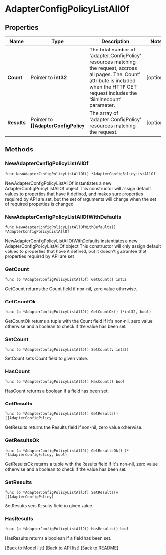 # AdapterConfigPolicyListAllOf

## Properties

Name | Type | Description | Notes
------------ | ------------- | ------------- | -------------
**Count** | Pointer to **int32** | The total number of &#39;adapter.ConfigPolicy&#39; resources matching the request, accross all pages. The &#39;Count&#39; attribute is included when the HTTP GET request includes the &#39;$inlinecount&#39; parameter. | [optional] 
**Results** | Pointer to [**[]AdapterConfigPolicy**](adapter.ConfigPolicy.md) | The array of &#39;adapter.ConfigPolicy&#39; resources matching the request. | [optional] 

## Methods

### NewAdapterConfigPolicyListAllOf

`func NewAdapterConfigPolicyListAllOf() *AdapterConfigPolicyListAllOf`

NewAdapterConfigPolicyListAllOf instantiates a new AdapterConfigPolicyListAllOf object
This constructor will assign default values to properties that have it defined,
and makes sure properties required by API are set, but the set of arguments
will change when the set of required properties is changed

### NewAdapterConfigPolicyListAllOfWithDefaults

`func NewAdapterConfigPolicyListAllOfWithDefaults() *AdapterConfigPolicyListAllOf`

NewAdapterConfigPolicyListAllOfWithDefaults instantiates a new AdapterConfigPolicyListAllOf object
This constructor will only assign default values to properties that have it defined,
but it doesn't guarantee that properties required by API are set

### GetCount

`func (o *AdapterConfigPolicyListAllOf) GetCount() int32`

GetCount returns the Count field if non-nil, zero value otherwise.

### GetCountOk

`func (o *AdapterConfigPolicyListAllOf) GetCountOk() (*int32, bool)`

GetCountOk returns a tuple with the Count field if it's non-nil, zero value otherwise
and a boolean to check if the value has been set.

### SetCount

`func (o *AdapterConfigPolicyListAllOf) SetCount(v int32)`

SetCount sets Count field to given value.

### HasCount

`func (o *AdapterConfigPolicyListAllOf) HasCount() bool`

HasCount returns a boolean if a field has been set.

### GetResults

`func (o *AdapterConfigPolicyListAllOf) GetResults() []AdapterConfigPolicy`

GetResults returns the Results field if non-nil, zero value otherwise.

### GetResultsOk

`func (o *AdapterConfigPolicyListAllOf) GetResultsOk() (*[]AdapterConfigPolicy, bool)`

GetResultsOk returns a tuple with the Results field if it's non-nil, zero value otherwise
and a boolean to check if the value has been set.

### SetResults

`func (o *AdapterConfigPolicyListAllOf) SetResults(v []AdapterConfigPolicy)`

SetResults sets Results field to given value.

### HasResults

`func (o *AdapterConfigPolicyListAllOf) HasResults() bool`

HasResults returns a boolean if a field has been set.


[[Back to Model list]](../README.md#documentation-for-models) [[Back to API list]](../README.md#documentation-for-api-endpoints) [[Back to README]](../README.md)


